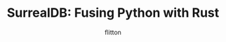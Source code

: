 ---
    title: 'SurrealDB: Fusing Python with Rust'
    pubDate: 2020-06-06
    description: 'Maxwell Flitton discusses creating Python integrations for SurrealDB.'
    author: flitton
    image:
        src: ''
        alt: ''
    video_url: 'https://youtu.be/k3P9BMhbjjc?si=DH0858d057633MpK'
    tags: ['rust','2023','SurrealDB','Python',]
    event_location: 'In Person'
    slides_url: ''
---